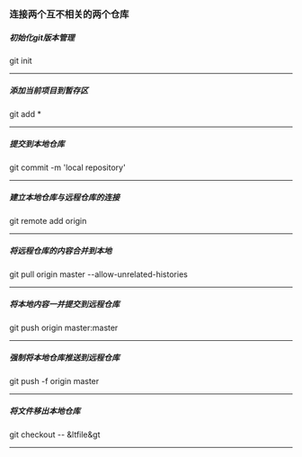 ### 连接两个互不相关的两个仓库
##### 初始化git版本管理
git init  
***
##### 添加当前项目到暂存区
git add *
***
##### 提交到本地仓库
git commit -m 'local repository'
***
##### 建立本地仓库与远程仓库的连接
git remote add origin <remote repository name>
***
##### 将远程仓库的内容合并到本地
git pull origin master --allow-unrelated-histories
***
##### 将本地内容一并提交到远程仓库
git push origin master:master
***
##### 强制将本地仓库推送到远程仓库
git push -f origin master
***
##### 将文件移出本地仓库
git checkout -- &ltfile&gt
***
